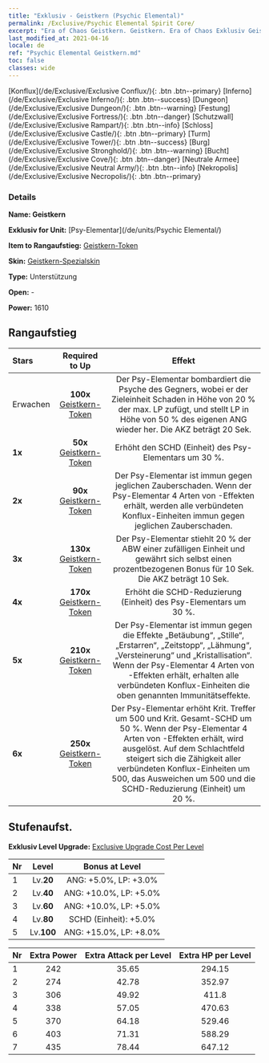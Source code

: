 ```yaml
---
title: "Exklusiv - Geistkern (Psychic Elemental)"
permalink: /Exclusive/Psychic Elemental Spirit Core/
excerpt: "Era of Chaos Geistkern. Geistkern. Era of Chaos Exklusiv Geistkern. Psy-Elementar Exklusiv."
last_modified_at: 2021-04-16
locale: de
ref: "Psychic Elemental Geistkern.md"
toc: false
classes: wide
---
```

 [Konflux](/de/Exclusive/Exclusive Conflux/){: .btn .btn--primary} [Inferno](/de/Exclusive/Exclusive Inferno/){: .btn .btn--success} [Dungeon](/de/Exclusive/Exclusive Dungeon/){: .btn .btn--warning} [Festung](/de/Exclusive/Exclusive Fortress/){: .btn .btn--danger} [Schutzwall](/de/Exclusive/Exclusive Rampart/){: .btn .btn--info} [Schloss](/de/Exclusive/Exclusive Castle/){: .btn .btn--primary} [Turm](/de/Exclusive/Exclusive Tower/){: .btn .btn--success} [Burg](/de/Exclusive/Exclusive Stronghold/){: .btn .btn--warning} [Bucht](/de/Exclusive/Exclusive Cove/){: .btn .btn--danger} [Neutrale Armee](/de/Exclusive/Exclusive Neutral Army/){: .btn .btn--info} [Nekropolis](/de/Exclusive/Exclusive Necropolis/){: .btn .btn--primary} 

### Details
 **Name: Geistkern** 

 **Exklusiv for Unit:** [Psy-Elementar](/de/units/Psychic Elemental/) 

 **Item to Rangaufstieg:** [Geistkern-Token](/de/Items/con_1000/)

 **Skin:** [Geistkern-Spezialskin](/de/Items/con_668/)

 **Type:** Unterstützung

 **Open:** -

 **Power:** 1610

## Rangaufstieg

  |     Stars    |  Required to Up | Effekt |
  |:-------------|:---------------:|:---------------:|
  |  Erwachen  | **100x** [Geistkern-Token](/de/Items/con_1000/) | <Demoralisieren> Der Psy-Elementar bombardiert die Psyche des Gegners, wobei er der Zieleinheit Schaden in Höhe von 20 % der max. LP zufügt, und stellt LP in Höhe von 50 % des eigenen ANG wieder her. Die AKZ beträgt 20 Sek. |
  | **1x** <i class="fas fa-star"/> | **50x** [Geistkern-Token](/de/Items/con_1000/) | Erhöht den SCHD (Einheit) des Psy-Elementars um 30 %. |
  | **2x** <i class="fas fa-star"/> | **90x** [Geistkern-Token](/de/Items/con_1000/) | Der Psy-Elementar ist immun gegen jeglichen Zauberschaden. Wenn der Psy-Elementar 4 Arten von <Elementar-Resonanz>-Effekten erhält, werden alle verbündeten Konflux-Einheiten immun gegen jeglichen Zauberschaden. |
  | **3x** <i class="fas fa-star"/> | **130x** [Geistkern-Token](/de/Items/con_1000/) | <Beherrschung> Der Psy-Elementar stiehlt 20 % der ABW einer zufälligen Einheit und gewährt sich selbst einen prozentbezogenen Bonus für 10 Sek. Die AKZ beträgt 10 Sek. |
  | **4x** <i class="fas fa-star"/> | **170x** [Geistkern-Token](/de/Items/con_1000/) | Erhöht die SCHD-Reduzierung (Einheit) des Psy-Elementars um 30 %. |
  | **5x** <i class="fas fa-star"/> | **210x** [Geistkern-Token](/de/Items/con_1000/) | Der Psy-Elementar ist immun gegen die Effekte „Betäubung“, „Stille“, „Erstarren“, „Zeitstopp“, „Lähmung“, „Versteinerung“ und „Kristallisation“. Wenn der Psy-Elementar 4 Arten von <Elementar-Resonanz>-Effekten erhält, erhalten alle verbündeten Konflux-Einheiten die oben genannten Immunitätseffekte. |
  | **6x** <i class="fas fa-star"/> | **250x** [Geistkern-Token](/de/Items/con_1000/) | <Elementarharmonie> Der Psy-Elementar erhöht Krit. Treffer um 500 und Krit. Gesamt-SCHD um 50 %. Wenn der Psy-Elementar 4 Arten von <Elementar-Resonanz>-Effekten erhält, wird <Elementarharmonie> ausgelöst. Auf dem Schlachtfeld steigert sich die Zähigkeit aller verbündeten Konflux-Einheiten um 500, das Ausweichen um 500 und die SCHD-Reduzierung (Einheit) um 20 %. |


## Stufenaufst.
 **Exklusiv Level Upgrade:** [Exclusive Upgrade Cost Per Level](/Exclusive/ExclusiveUpgradeCostPerLevel/)

  |  Nr  |   Level  | Bonus at Level |
  |:-----|:--------:|:--------------:|
  | 1 | Lv.**20** | ANG: +5.0%, LP: +3.0% |
  | 2 | Lv.**40** | ANG: +10.0%, LP: +5.0% |
  | 3 | Lv.**60** | ANG: +10.0%, LP: +5.0% |
  | 4 | Lv.**80** | SCHD (Einheit): +5.0% |
  | 5 | Lv.**100** | ANG: +15.0%, LP: +8.0% |


  |  Nr  |  Extra Power | Extra Attack per Level | Extra HP per Level |
  |:-----|:--------:|:--------:|:--------:|
  | 1 | 242 | 35.65 | 294.15 |
  | 2 | 274 | 42.78 | 352.97 |
  | 3 | 306 | 49.92 | 411.8 |
  | 4 | 338 | 57.05 | 470.63 |
  | 5 | 370 | 64.18 | 529.46 |
  | 6 | 403 | 71.31 | 588.29 |
  | 7 | 435 | 78.44 | 647.12 |


